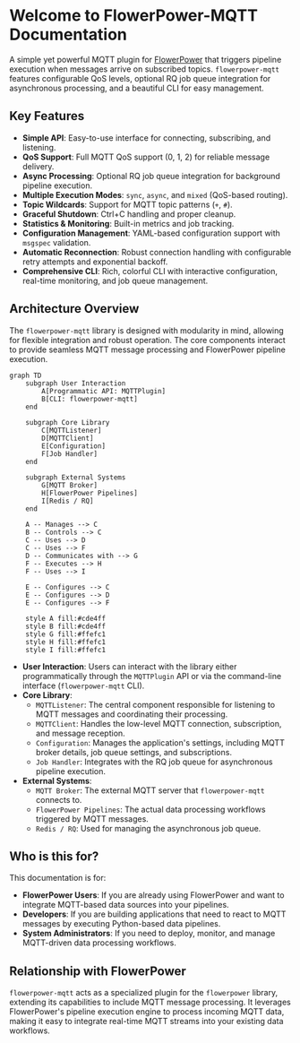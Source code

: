 # Welcome to FlowerPower-MQTT Documentation

A simple yet powerful MQTT plugin for [FlowerPower](https://github.com/legout/flowerpower) that triggers pipeline execution when messages arrive on subscribed topics. `flowerpower-mqtt` features configurable QoS levels, optional RQ job queue integration for asynchronous processing, and a beautiful CLI for easy management.

## Key Features

*   **Simple API**: Easy-to-use interface for connecting, subscribing, and listening.
*   **QoS Support**: Full MQTT QoS support (0, 1, 2) for reliable message delivery.
*   **Async Processing**: Optional RQ job queue integration for background pipeline execution.
*   **Multiple Execution Modes**: `sync`, `async`, and `mixed` (QoS-based routing).
*   **Topic Wildcards**: Support for MQTT topic patterns (`+`, `#`).
*   **Graceful Shutdown**: Ctrl+C handling and proper cleanup.
*   **Statistics & Monitoring**: Built-in metrics and job tracking.
*   **Configuration Management**: YAML-based configuration support with `msgspec` validation.
*   **Automatic Reconnection**: Robust connection handling with configurable retry attempts and exponential backoff.
*   **Comprehensive CLI**: Rich, colorful CLI with interactive configuration, real-time monitoring, and job queue management.

## Architecture Overview

The `flowerpower-mqtt` library is designed with modularity in mind, allowing for flexible integration and robust operation. The core components interact to provide seamless MQTT message processing and FlowerPower pipeline execution.

```mermaid
graph TD
    subgraph User Interaction
        A[Programmatic API: MQTTPlugin]
        B[CLI: flowerpower-mqtt]
    end

    subgraph Core Library
        C[MQTTListener]
        D[MQTTClient]
        E[Configuration]
        F[Job Handler]
    end

    subgraph External Systems
        G[MQTT Broker]
        H[FlowerPower Pipelines]
        I[Redis / RQ]
    end

    A -- Manages --> C
    B -- Controls --> C
    C -- Uses --> D
    C -- Uses --> F
    D -- Communicates with --> G
    F -- Executes --> H
    F -- Uses --> I

    E -- Configures --> C
    E -- Configures --> D
    E -- Configures --> F
    
    style A fill:#cde4ff
    style B fill:#cde4ff
    style G fill:#ffefc1
    style H fill:#ffefc1
    style I fill:#ffefc1
```

*   **User Interaction**: Users can interact with the library either programmatically through the `MQTTPlugin` API or via the command-line interface (`flowerpower-mqtt` CLI).
*   **Core Library**:
    *   `MQTTListener`: The central component responsible for listening to MQTT messages and coordinating their processing.
    *   `MQTTClient`: Handles the low-level MQTT connection, subscription, and message reception.
    *   `Configuration`: Manages the application's settings, including MQTT broker details, job queue settings, and subscriptions.
    *   `Job Handler`: Integrates with the RQ job queue for asynchronous pipeline execution.
*   **External Systems**:
    *   `MQTT Broker`: The external MQTT server that `flowerpower-mqtt` connects to.
    *   `FlowerPower Pipelines`: The actual data processing workflows triggered by MQTT messages.
    *   `Redis / RQ`: Used for managing the asynchronous job queue.

## Who is this for?

This documentation is for:

*   **FlowerPower Users**: If you are already using FlowerPower and want to integrate MQTT-based data sources into your pipelines.
*   **Developers**: If you are building applications that need to react to MQTT messages by executing Python-based data pipelines.
*   **System Administrators**: If you need to deploy, monitor, and manage MQTT-driven data processing workflows.

## Relationship with FlowerPower

`flowerpower-mqtt` acts as a specialized plugin for the `flowerpower` library, extending its capabilities to include MQTT message processing. It leverages FlowerPower's pipeline execution engine to process incoming MQTT data, making it easy to integrate real-time MQTT streams into your existing data workflows.